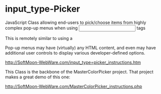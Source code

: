 # input_type-Picker
JavaScript Class allowing end-users to pick/choose items from highly complex pop-up menus when using <input> tags

This is remotely similar to using a <datalist> but far more flexible and powerful.
  
Pop-up menus may have (virtually) any HTML content, and even may have additional user controls to display various developer-defined options.

http://SoftMoon-WebWare.com/input_type=picker_instructions.htm

This Class is the backbone of the MasterColorPicker project.  That project makes a great demo of this one:

http://SoftMoon-WebWare.com/MasterColorPicker_instructions.php
